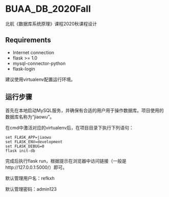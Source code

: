 # BUAA_DB_2020Fall

北航《数据库系统原理》课程2020秋课程设计

## Requirements

- Internet connection
- flask >= 1.0
- mysql-connector-python
- flask-login

建议使用virtualenv配置运行环境。

## 运行步骤

首先在本地启动MySQL服务，并确保有合适的用户用于操作数据库。项目使用的数据库名称为“jiaowu”。

在cmd中激活对应的virtualenv后，在项目目录下执行下列语句：

```
set FLASK_APP=jiaowu
set FLASK_ENV=development
set FLASK_DEBUG=0
flask init-db
```

完成后执行flask run，根据提示在浏览器中访问链接（一般是http://127.0.0.1:5000/）即可。

默认管理用户名：refkxh

默认管理密码：admin123

